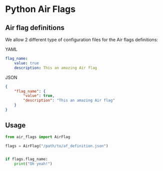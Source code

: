 # Python Air Flags

## Air flag definitions
We allow 2 different type of configuration files for the Air flags definitions:

YAML
```yaml
flag_name:
    value: true
    description: This an amazing Air flag
```
JSON
```json
{
    "flag_name": {
        "value": true,
        "description": "This an amazing Air flag"
    }
}
```

## Usage
```python
from air_flags import AirFlag

flags = AirFlag("/path/to/af_definition.json")


if flags.flag_name:
    print("Oh yeah!")
```